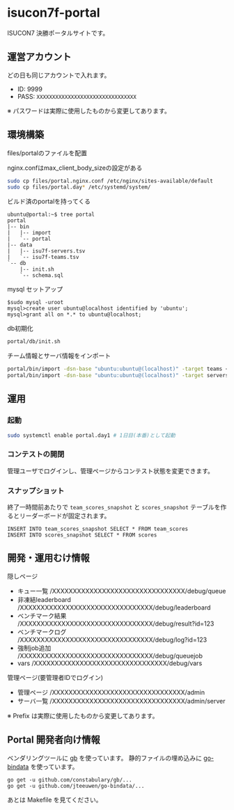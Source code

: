 # isucon7f-portal
ISUCON7 決勝ポータルサイトです。

## 運営アカウント

どの日も同じアカウントで入れます。

- ID: 9999
- PASS: `XXXXXXXXXXXXXXXXXXXXXXXXXXXXXXXX`

※ パスワードは実際に使用したものから変更してあります。

## 環境構築

files/portalのファイルを配置

nginx.confはmax_client_body_sizeの設定がある
```sh
sudo cp files/portal.nginx.conf /etc/nginx/sites-available/default
sudo cp files/portal.day* /etc/systemd/system/
```

ビルド済のportalを持ってくる
```
ubuntu@portal:~$ tree portal
portal
|-- bin
|   |-- import
|   `-- portal
|-- data
|   |-- isu7f-servers.tsv
|   `-- isu7f-teams.tsv
`-- db
    |-- init.sh
    `-- schema.sql
```

mysql セットアップ
```
$sudo mysql -uroot
mysql>create user ubuntu@localhost identified by 'ubuntu';
mysql>grant all on *.* to ubuntu@localhost;
```

db初期化
```sh
portal/db/init.sh
```

チーム情報とサーバ情報をインポート
```sh
portal/bin/import -dsn-base "ubuntu:ubuntu@(localhost)" -target teams < portal/data/isu7f-teams.tsv
portal/bin/import -dsn-base "ubuntu:ubuntu@(localhost)" -target servers < portal/data/isu7f-servers.tsv
```


## 運用
### 起動
```sh
sudo systemctl enable portal.day1 # 1日目(本番)として起動
```

### コンテストの開閉
管理ユーザでログインし、管理ページからコンテスト状態を変更できます。

### スナップショット
終了一時間前あたりで `team_scores_snapshot` と `scores_snapshot` テーブルを作るとリーダーボードが固定されます。

```
INSERT INTO team_scores_snapshot SELECT * FROM team_scores
INSERT INTO scores_snapshot SELECT * FROM scores
```


## 開発・運用むけ情報

隠しページ

- キュー一覧 /XXXXXXXXXXXXXXXXXXXXXXXXXXXXXXXX/debug/queue
- 非凍結leaderboard /XXXXXXXXXXXXXXXXXXXXXXXXXXXXXXXX/debug/leaderboard
- ベンチマーク結果 /XXXXXXXXXXXXXXXXXXXXXXXXXXXXXXXX/debug/result?id=123
- ベンチマークログ /XXXXXXXXXXXXXXXXXXXXXXXXXXXXXXXX/debug/log?id=123
- 強制job追加 /XXXXXXXXXXXXXXXXXXXXXXXXXXXXXXXX/debug/queuejob
- vars /XXXXXXXXXXXXXXXXXXXXXXXXXXXXXXXX/debug/vars

管理ページ(要管理者IDでログイン)
- 管理ページ /XXXXXXXXXXXXXXXXXXXXXXXXXXXXXXXX/admin
- サーバ一覧 /XXXXXXXXXXXXXXXXXXXXXXXXXXXXXXXX/admin/server

※ Prefix は実際に使用したものから変更してあります。

## Portal 開発者向け情報

ベンダリングツールに [gb](https://getgb.io/) を使っています。
静的ファイルの埋め込みに [go-bindata](https://github.com/jteeuwen/go-bindata) を使っています。

```
go get -u github.com/constabulary/gb/...
go get -u github.com/jteeuwen/go-bindata/...
```

あとは Makefile を見てください。
